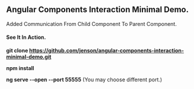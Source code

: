 ## Angular Components Interaction Minimal Demo. ##

Added Communication From Child Component To Parent Component.

#### See It In Action. ####

**git clone https://github.com/jenson/angular-components-interaction-minimal-demo.git**

**npm install**

**ng serve --open --port 55555** (You may choose different port.)
